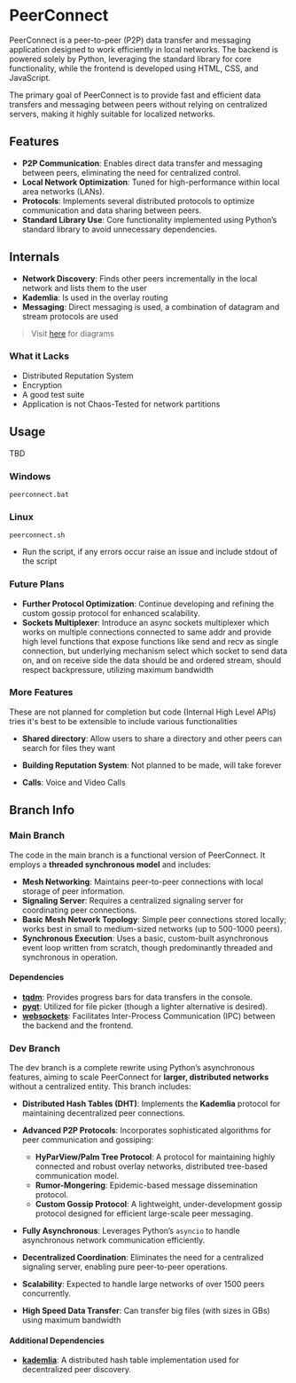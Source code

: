 # PeerConnect

PeerConnect is a peer-to-peer (P2P) data transfer and messaging application designed to work efficiently in local networks. The backend is powered solely by Python, leveraging the standard library for core functionality, while the frontend is developed using HTML, CSS, and JavaScript.

The primary goal of PeerConnect is to provide fast and efficient data transfers and messaging between peers without relying on centralized servers, making it highly suitable for localized networks.

## Features

- **P2P Communication**: Enables direct data transfer and messaging between peers, eliminating the need for centralized control.
- **Local Network Optimization**: Tuned for high-performance within local area networks (LANs).
- **Protocols**: Implements several distributed protocols to optimize communication and data sharing between peers.
- **Standard Library Use**: Core functionality implemented using Python’s standard library to avoid unnecessary dependencies.

## Internals

- **Network Discovery**: Finds other peers incrementally in the local network and lists them to the user
- **Kademlia**: Is used in the overlay routing
- **Messaging**: Direct messaging is used, a combination of datagram and stream protocols are used

> Visit [here](<https://excalidraw.com/#json=aI4_uKCb50o2nOd0vPUJW,zyZRSVlXfsGfvdF7ELXeDQ>) for diagrams

### What it Lacks

- Distributed Reputation System
- Encryption
- A good test suite
- Application is not Chaos-Tested for network partitions

## Usage

  TBD

### Windows

```
peerconnect.bat
```

### Linux

```
peerconnect.sh
```

- Run the script, if any errors occur raise an issue and include stdout of the script

### Future Plans

- **Further Protocol Optimization**: Continue developing and refining the custom gossip protocol for enhanced scalability.
- **Sockets Multiplexer**: Introduce an async sockets multiplexer which works on multiple connections connected to same addr and provide high level functions that expose functions like send and recv as single connection,
  but underlying mechanism select which socket to send data on, and on receive side the data should be and ordered stream,
  should respect backpressure, utilizing maximum bandwidth

### More Features

These are not planned for completion but code (Internal High Level APIs) tries it's best to be extensible to include various functionalities

- **Shared directory**: Allow users to share a directory and other peers can search for files they want

- **Building Reputation System**: Not planned to be made, will take forever

- **Calls**: Voice and Video Calls

## Branch Info


### Main Branch

The code in the main branch is a functional version of PeerConnect. It employs a **threaded synchronous model** and includes:

- **Mesh Networking**: Maintains peer-to-peer connections with local storage of peer information.
- **Signaling Server**: Requires a centralized signaling server for coordinating peer connections.
- **Basic Mesh Network Topology**: Simple peer connections stored locally; works best in small to medium-sized networks (up to 500-1000 peers).
- **Synchronous Execution**: Uses a basic, custom-built asynchronous event loop written from scratch, though predominantly threaded and synchronous in operation.

#### Dependencies

- **[tqdm](https://github.com/tqdm/tqdm)**: Provides progress bars for data transfers in the console.
- **[pyqt](https://riverbankcomputing.com/software/pyqt/intro)**: Utilized for file picker (though a lighter alternative is desired).
- **[websockets](https://websockets.readthedocs.io/)**: Facilitates Inter-Process Communication (IPC) between the backend and the frontend.

### Dev Branch

The dev branch is a complete rewrite using Python’s asynchronous features, aiming to scale PeerConnect for **larger, distributed networks** without a centralized entity. This branch includes:

- **Distributed Hash Tables (DHT)**: Implements the **Kademlia** protocol for maintaining decentralized peer connections.
- **Advanced P2P Protocols**: Incorporates sophisticated algorithms for peer communication and gossiping:
  - **HyParView/Palm Tree Protocol**: A protocol for maintaining highly connected and robust overlay networks, distributed tree-based communication model.
  - **Rumor-Mongering**: Epidemic-based message dissemination protocol.
  - **Custom Gossip Protocol**: A lightweight, under-development gossip protocol designed for efficient large-scale peer messaging.
  
- **Fully Asynchronous**: Leverages Python’s `asyncio` to handle asynchronous network communication efficiently.
- **Decentralized Coordination**: Eliminates the need for a centralized signaling server, enabling pure peer-to-peer operations.
- **Scalability**: Expected to handle large networks of over 1500 peers concurrently.
- **High Speed Data Transfer**: Can transfer big files (with sizes in GBs) using maximum bandwidth

#### Additional Dependencies

- **[kademlia](https://github.com/bmuller/kademlia)**: A distributed hash table implementation used for decentralized peer discovery.
